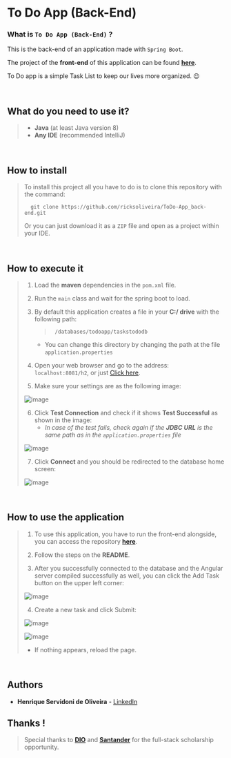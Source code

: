 # To Do App (Back-End)

### What is `To Do App (Back-End)` ?

This is the back-end of an application made with `Spring Boot`.

The project of the **front-end** of this application can be found **[here](https://github.com/ricksoliveira/ToDo-App_front-end)**.

To Do app is a simple Task List to keep our lives more organized. 😉

<br/>

## What do you need to use it?

> - **Java** (at least Java version 8)
> - **Any IDE** (recommended IntelliJ)

<br/>

## How to install

> To install this project all you have to do is to clone this repository with the command:
> 
> ```
> 	git clone https://github.com/ricksoliveira/ToDo-App_back-end.git
> ```
> 
> Or you can just download it as a `ZIP` file and open as a project  within your IDE.

<br/>

## How to execute it

> 1. Load the **maven** dependencies in the `pom.xml` file.
>
> 2. Run the `main` class and wait for the spring boot to load.
>
> 3. By default this application creates a file in your **C:/ drive** with the following path:
>
>    > ```
>    > 	/databases/todoapp/taskstododb
>    > ```
>
>    - You can change this directory by changing the path at the file `application.properties`
>
> 4. Open your web browser and go to the address: `localhost:8081/h2`, or just [Click here](localhost:8081/h2).
>
> 5. Make sure your settings are as the following image:
>
> ![image](https://user-images.githubusercontent.com/68413884/128966540-54d0ae40-6218-41e7-a925-23b4b62c83f7.png)
>
> 6. Click **Test Connection** and check if it shows **Test Successful** as shown in the image:
>    - *In case of the test fails, check again if the **JDBC URL** is the same path as in the `application.properties` file*
>
> ![image](https://user-images.githubusercontent.com/68413884/127176507-93a82063-3fa4-41b5-a9b6-1797dd30a8c5.png)
>
> 7. Click **Connect** and you should be redirected to the database home screen:
>
> ![image](https://user-images.githubusercontent.com/68413884/128966592-90576a91-3f0c-4710-b5b3-0ce18790344b.png)


<br/>

## How to use the application

> 1. To use this application, you have to run the front-end alongside, you can access the repository **[here](https://github.com/ricksoliveira/ToDo-App_front-end)**.
>
> 2. Follow the steps on the **README**.
>
> 3. After you successfully connected to the database and the Angular server compiled successfully as well, you can click the Add Task button on the upper left corner:
>
> ![image](https://user-images.githubusercontent.com/68413884/128967096-cdd234c5-be84-49e9-a45c-1f49ac11c5a9.png)
>
> 4. Create a new task and click Submit:
>
> ![image](https://user-images.githubusercontent.com/68413884/128967145-cf3857d8-0f05-428a-b1e9-e61136631f4e.png)
>
> ![image](https://user-images.githubusercontent.com/68413884/128967461-907c7e83-57c6-47ad-a8af-a7bb62c26f0f.png)
>
> - If nothing appears, reload the page.

<br/>

## Authors

- **Henrique Servidoni de Oliveira** - [LinkedIn](https://www.linkedin.com/in/ricksoliveira/)


## Thanks !

> Special thanks to [**DIO**](https://web.digitalinnovation.one/home) and [**Santander**](https://www.santander.com.br) for the full-stack scholarship opportunity.
